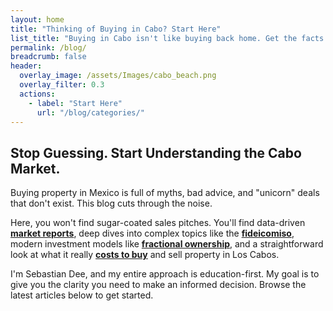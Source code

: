 ```yaml
---
layout: home
title: "Thinking of Buying in Cabo? Start Here"
list_title: "Buying in Cabo isn't like buying back home. Get the facts before you dive in."
permalink: /blog/
breadcrumb: false
header:
  overlay_image: /assets/Images/cabo_beach.png
  overlay_filter: 0.3
  actions:
    - label: "Start Here"
      url: "/blog/categories/"
---
```


## Stop Guessing. Start Understanding the Cabo Market.

Buying property in Mexico is full of myths, bad advice, and "unicorn" deals that don't exist. This blog cuts through the noise.

Here, you won't find sugar-coated sales pitches. You'll find data-driven **[market reports](/los-cabos-real-estate-market-report-august-2025/)**, deep dives into complex topics like the **[fideicomiso](/how-fideicomiso-works-mexico/)**, modern investment models like **[fractional ownership](/fractional-ownership-vacation-homes/)**, and a straightforward look at what it really <a href="/los-cabos-closing-costs/">**costs to buy**</a> and sell property in Los Cabos.

I'm Sebastian Dee, and my entire approach is education-first. My goal is to give you the clarity you need to make an informed decision. Browse the latest articles below to get started.